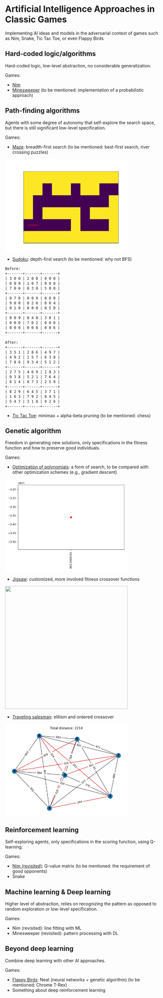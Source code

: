 # Artificial Intelligence Approaches in Classic Games
 
Implementing AI ideas and models in the adversarial context of games such as
Nim, Snake, Tic Tac Toe, or even Flappy Birds
 
## Hard-coded logic/algorithms
 
Hard-coded logic, low-level abstraction, no considerable generalization.
 
Games:
- [Nim](https://github.com/KrisNguyen135/AI-Approaches/tree/master/HardCoded/Nim)
- [Minesweeper](https://github.com/KrisNguyen135/AI-Approaches/tree/master/HardCoded/MineSweeper)
(to be mentioned: implementation of a probabilistic approach)
 
## Path-finding algorithms
 
Agents with some degree of autonomy that self-explore the search space, but
there is still significant low-level specification.
 
Games:
- [Maze](https://github.com/KrisNguyen135/AI-Approaches/tree/master/PathFinding/Maze):
breadth-first search (to be mentioned: best-first search, river crossing puzzles)

<img src="https://github.com/KrisNguyen135/AI-Approaches/blob/master/Media/Maze/combined.gif" width="400" height="300"/>

- [Sudoku](https://github.com/KrisNguyen135/AI-Approaches/tree/master/PathFinding/Sudoku):
depth-first search (to be mentioned: why not BFS)
```
Before:
+-------+-------+-------+
| 3 0 0 | 2 0 0 | 0 0 0 |
| 0 0 0 | 1 0 7 | 0 0 0 |
| 7 0 6 | 0 3 0 | 5 0 0 |
+-------+-------+-------+
| 0 7 0 | 0 0 9 | 0 8 0 |
| 9 0 0 | 0 2 0 | 0 0 4 |
| 0 1 0 | 8 0 0 | 0 5 0 |
+-------+-------+-------+
| 0 0 9 | 0 4 0 | 3 0 1 |
| 0 0 0 | 7 0 2 | 0 0 0 |
| 0 0 0 | 0 0 8 | 0 0 6 |
+-------+-------+-------+

After:
+-------+-------+-------+
| 3 5 1 | 2 8 6 | 4 9 7 |
| 4 9 2 | 1 5 7 | 6 3 8 |
| 7 8 6 | 9 3 4 | 5 1 2 |
+-------+-------+-------+
| 2 7 5 | 4 6 9 | 1 8 3 |
| 9 3 8 | 5 2 1 | 7 6 4 |
| 6 1 4 | 8 7 3 | 2 5 9 |
+-------+-------+-------+
| 8 2 9 | 6 4 5 | 3 7 1 |
| 1 6 3 | 7 9 2 | 8 4 5 |
| 5 4 7 | 3 1 8 | 9 2 6 |
+-------+-------+-------+
```

- [Tic Tac Toe](https://github.com/KrisNguyen135/AI-Approaches/tree/master/PathFinding/TicTacToe):
minimax + alpha-beta pruning (to be mentioned: chess)
 
## Genetic algorithm
 
Freedom in generating new solutions, only specifications in the fitness
function and how to preserve good individuals.
 
Games:
- [Optimization of polynomials](https://github.com/KrisNguyen135/AI-Approaches/tree/master/GeneticAlgorithm/Optimization):
a form of search, to be compared with other optimization schemes (e.g., 
gradient descent)

<img src="https://github.com/KrisNguyen135/AI-Approaches/blob/master/Media/Optimization/combined.gif" width="400" height="300"/>

- [Jigsaw](https://github.com/KrisNguyen135/AI-Approaches/tree/master/GeneticAlgorithm/Jigsaw):
customized, more involved fitness crossover functions

<img src="https://github.com/KrisNguyen135/AI-Approaches/blob/master/Media/Jigsaw/combined.gif" width="400" height="400"/>

- [Traveling salesman](https://github.com/KrisNguyen135/AI-Approaches/tree/master/GeneticAlgorithm/TravelingSalesman):
elitism and ordered crossover
 
 <img src="https://github.com/KrisNguyen135/AI-Approaches/blob/master/Media/TravelingSalesman/combined.gif" width="400" height="300"/>
 
## Reinforcement learning
 
Self-exploring agents, only specifications in the scoring function, using
Q-learning.
 
Games: 
- [Nim (revisited)](https://github.com/KrisNguyen135/AI-Approaches/tree/master/ReinforcementLearning/Nim):
Q-value matrix (to be mentioned: the requirement of good opponents)
- Snake
 
## Machine learning & Deep learning
 
Higher level of abstraction, relies on recognizing the pattern as opposed to
random exploration or low-level specification. 
 
Games:
- Nim (revisited): line fitting with ML
- Minesweeper (revisited): pattern processing with DL

## Beyond deep learning
 
Combine deep learning with other AI approaches.
 
Games:
- [Flappy Birds](https://github.com/KrisNguyen135/AI-Approaches/tree/master/NEAT/Flappy):
Neat (neural networks + genetic algorithm) (to be mentioned: Chrome T-Rex)
- Something about deep reinforcement learning
